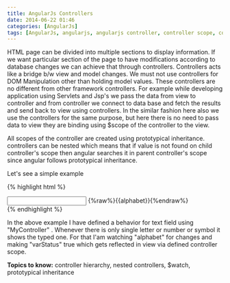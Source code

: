```yaml
---
title: AngularJs Controllers
date: 2014-06-22 01:46
categories: [AngularJs]
tags: [AngularJs, angularjs, angularjs controller, controller scope, controllers, scope]
---
```


HTML page can be divided into multiple sections to display information. If we want particular section of the page to have modifications according to database changes we can achieve that through controllers. Controllers acts like a bridge b/w view and model changes. We must not use controllers for DOM Manipulation other than holding model values. These controllers are no different from other framework controllers. For example while developing application using Servlets and Jsp's we pass the data from view to controller and from controller we connect to data base and fetch the results and send back to view using controllers. In the similar fashion here also we use the controllers for the same purpose, but here there is no need to pass data to view they are binding using $scope of the controller to the view.

<!--more-->

All scopes of the controller are created using prototypical inheritance. controllers can be nested which means that if value is not found on child controller's scope then angular searches it in parent controller's scope since angular follows prototypical inheritance.

Let's see a simple example

{% highlight html %}
<html ng-app>
<head>
    <title></title>
    <script src="lib/angular.js"></script>
    <script>
        function MyController($scope) {
            $scope.alphabet = "ad";
            console.log($scope.alphabet);
            $scope.$watch('alphabet', function(newVal, oldVal,scope){
               $scope.varStatus=false;
               if(newVal.length === 1){
                   $scope.varStatus=true;
               }
            });
        }
    </script>
</head>
<body ng-app="">
<div ng-controller="MyController">
    <input type="text" ng-model="alphabet"/>
    <span ng-show="varStatus">{%raw%}{{alphabet}}{%endraw%}</span>
</div>
</body>
</html>
{% endhighlight %}

In the above example I have defined a behavior for text field using "MyController" . Whenever there is only single letter or number or symbol it shows the typed one. For that I'am watching "alphabet" for changes and making "varStatus" true which gets reflected in view via defined controller scope.

<strong>Topics to know:</strong> controller hierarchy, nested controllers, $watch, prototypical inheritance
